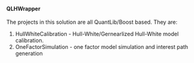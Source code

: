#### QLHWrapper

The projects in this solution are all QuantLib/Boost based. They are:

1. HullWhiteCalibration - Hull-White/Gernearlized Hull-White model calibration.
2. OneFactorSimulation - one factor model simulation and interest path generation
